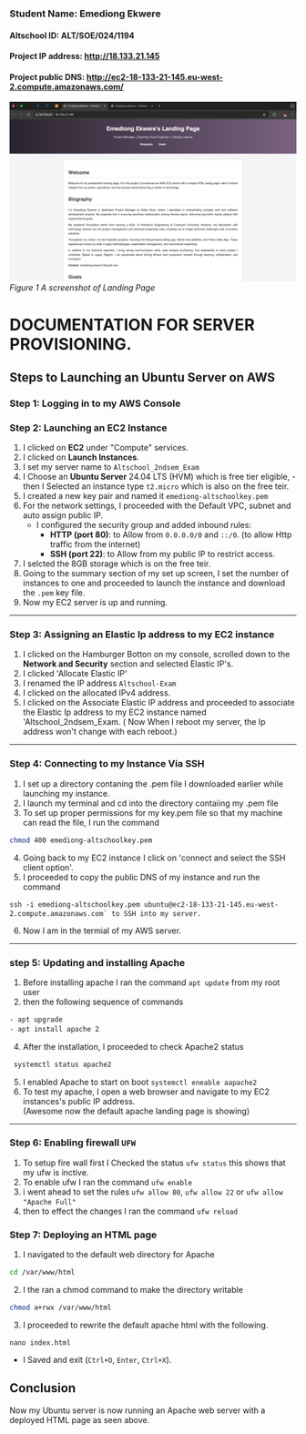 ### Student Name: Emediong Ekwere
#### Altschool ID: ALT/SOE/024/1194
#### Project IP address: http://18.133.21.145
#### Project public DNS: http://ec2-18-133-21-145.eu-west-2.compute.amazonaws.com/

![Landing page ](landingpage.png)
*Figure 1 A screenshot of Landing Page*


# DOCUMENTATION FOR SERVER PROVISIONING.

## Steps to Launching an Ubuntu Server on AWS

### Step 1: Logging in to my AWS Console

### Step 2: Launching an EC2 Instance
1. I clicked on **EC2** under "Compute" services.
2. I clicked on  **Launch Instances**.
3. I set my server name to `Altschool_2ndsem_Exam`
4. I Choose an **Ubuntu Server** 24.04 LTS (HVM) which is free tier eligible, 
   -then I Selected an instance type `t2.micro` which is also on the free teir.
5. I created a new key pair and named it `emediong-altschoolkey.pem`
6. For the network settings,  I proceeded with the Default VPC, subnet and auto assign public IP.
   - I configured the security group and added inbound rules:
     - **HTTP (port 80)**: to Allow from `0.0.0.0/0` and `::/0`. (to allow Http traffic from the internet)
     - **SSH (port 22)**: to Allow from my public IP to restrict access.
7. I selcted the 8GB storage which is on the free teir.   
8. Going to the summary section of my set up screen, I set the number of instances to one and proceeded to launch the instance and download the `.pem` key file.
9. Now my EC2 server is up and running.
---

### Step 3: Assigning an Elastic Ip address to my EC2 instance 
1. I clicked on the Hamburger Botton on my console, scrolled down to the **Network and Security** section and selected Elastic IP's.
2. I clicked 'Allocate Elastic IP'
3. I renamed the IP address `Altschool-Exam` 
4. I clicked on the allocated IPv4 address.
5. I clicked on the Associate Elastic IP address and proceeded to associate the Elastic Ip address to my EC2 instance named 'Altschool_2ndsem_Exam.
( Now When I reboot my server, the Ip address won't change with each reboot.)
---

### Step 4: Connecting to my Instance Via SSH
1. I set up a directory contaning the .pem file I downloaded earlier while launching my instance.
2. I launch my terminal and cd into the directory contaiing my .pem file
3. To set up proper permissions for my key.pem file so that my machine can read the file, I run the command
```bash
chmod 400 emediong-altschoolkey.pem
``` 
 
4. Going back to my EC2 instance I click on 'connect and select the SSH client option'.
3. I proceeded to copy the public DNS of my instance and run the command 
```
ssh -i emediong-altschoolkey.pem ubuntu@ec2-18-133-21-145.eu-west-2.compute.amazonaws.com` to SSH into my server.
```

 6. Now I am in the termial of my AWS server.
---

### step 5: Updating and installing Apache
1. Before installing apache I ran the command `apt update` from my root user
2. then the following sequence of commands 
```bash
- apt upgrade
- apt install apache 2
```
4. After the installation, I proceeded to check Apache2 status 
```bash
 systemctl status apache2
 ``` 
5. I enabled Apache to start on boot `systemctl eneable aapache2`
6. To test my apache, I open a web browser and navigate to my EC2 instances's public IP address.  
(Awesome now the default apache landing page is showing)
---

### Step 6: Enabling firewall `UFW`
1. To setup fire wall first I Checked the status `ufw status` this shows that my ufw is inctive.
2. To enable ufw I ran the command `ufw enable`
3. i went ahead to set the rules `ufw allow 80`, `ufw allow 22` or `ufw allow "Apache Full"`
4. then to effect the changes I ran the command `ufw reload`

### Step 7: Deploying an HTML page
1. I navigated to the default web directory for Apache 
```bash
cd /var/www/html
```
2. I the ran a chmod command to make the directory writable 
```bash
chmod a+rwx /var/www/html
```
3. I proceeded to rewrite the default apache html with the following.
 ```
nano index.html
```
- I Saved and exit (`Ctrl+O`, `Enter`, `Ctrl+X`).



## Conclusion
Now my Ubuntu server is now running an Apache web server with a deployed HTML page as seen above.



